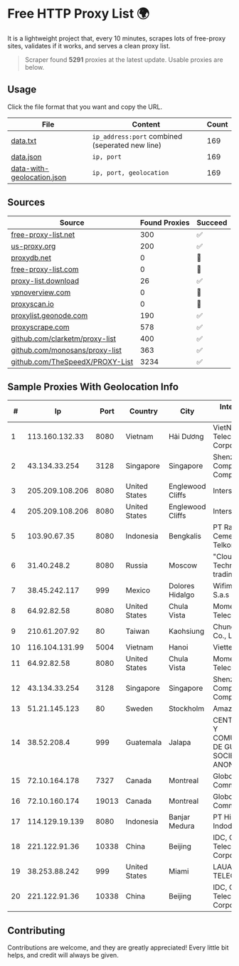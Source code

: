 
# Free HTTP Proxy List 🌍

It is a lightweight project that, every 10 minutes, scrapes lots of free-proxy sites, validates if it works, and serves a clean proxy list.


> Scraper found **5291** proxies at the latest update. Usable proxies are below.

## Usage

Click the file format that you want and copy the URL.


|File|Content|Count|
|----|-------|-----|
|[data.txt](https://raw.githubusercontent.com/themiralay/Proxy-List-World/master/data.txt)|`ip_address:port` combined (seperated new line)|169|
|[data.json](https://raw.githubusercontent.com/themiralay/Proxy-List-World/master/data.json)|`ip, port`|169|
|[data-with-geolocation.json](https://raw.githubusercontent.com/themiralay/Proxy-List-World/master/data-with-geolocation.json)|`ip, port, geolocation`|169|

## Sources

|Source|Found Proxies|Succeed|
|------|-------------|-------|
|[free-proxy-list.net](https://free-proxy-list.net)|300|✅|
|[us-proxy.org](https://www.us-proxy.org)|200|✅|
|[proxydb.net](http://proxydb.net)|0|🚫|
|[free-proxy-list.com](https://free-proxy-list.com/?page=&port=&type%5B%5D=http&type%5B%5D=https&up_time=0&search=Search)|0|🚫|
|[proxy-list.download](https://www.proxy-list.download/HTTP)|26|✅|
|[vpnoverview.com](https://vpnoverview.com/privacy/anonymous-browsing/free-proxy-servers)|0|🚫|
|[proxyscan.io](https://www.proxyscan.io)|0|🚫|
|[proxylist.geonode.com](https://proxylist.geonode.com/api/proxy-list?limit=300&page=1&sort_by=lastChecked&sort_type=desc&protocols=http,https)|190|✅|
|[proxyscrape.com](https://api.proxyscrape.com/v2/?request=displayproxies&protocol=http&timeout=10000&country=all&ssl=all&anonymity=all)|578|✅|
|[github.com/clarketm/proxy-list](https://raw.githubusercontent.com/clarketm/proxy-list/master/proxy-list-raw.txt)|400|✅|
|[github.com/monosans/proxy-list](https://raw.githubusercontent.com/monosans/proxy-list/main/proxies/http.txt)|363|✅|
|[github.com/TheSpeedX/PROXY-List](https://raw.githubusercontent.com/TheSpeedX/PROXY-List/master/http.txt)|3234|✅|


## Sample Proxies With Geolocation Info

|#|Ip|Port|Country|City|Internet Service Provider|
|-|--|----|-------|----|-------------------------|
|1|113.160.132.33|8080|Vietnam|Hải Dương|VietNam Post and Telecom Corporation|
|2|43.134.33.254|3128|Singapore|Singapore|Shenzhen Tencent Computer Systems Company Limited|
|3|205.209.108.206|8080|United States|Englewood Cliffs|Interserver, Inc|
|4|205.209.108.206|8080|United States|Englewood Cliffs|Interserver, Inc|
|5|103.90.67.35|8080|Indonesia|Bengkalis|PT Rajawali Bintang Cemerlang Telkomedia|
|6|31.40.248.2|8080|Russia|Moscow|"Cloud Technologies" LLC trading as Cloud.ru|
|7|38.45.242.117|999|Mexico|Dolores Hidalgo|Wifimax Connection S.a.s De C.V|
|8|64.92.82.58|8080|United States|Chula Vista|Momentum Telecom, Inc.|
|9|210.61.207.92|80|Taiwan|Kaohsiung|Chunghwa Telecom Co., Ltd.|
|10|116.104.131.99|5004|Vietnam|Hanoi|Viettel Corporation|
|11|64.92.82.58|8080|United States|Chula Vista|Momentum Telecom, Inc.|
|12|43.134.33.254|3128|Singapore|Singapore|Shenzhen Tencent Computer Systems Company Limited|
|13|51.21.145.123|80|Sweden|Stockholm|Amazon.com, Inc.|
|14|38.52.208.4|999|Guatemala|Jalapa|CENTRAL DE REDES Y COMUNICACIONES DE GUATEMALA, SOCIEDAD ANONIMA|
|15|72.10.164.178|7327|Canada|Montreal|GloboTech Communications|
|16|72.10.160.174|19013|Canada|Montreal|GloboTech Communications|
|17|114.129.19.139|8080|Indonesia|Banjar Medura|PT Hipernet Indodata|
|18|221.122.91.36|10338|China|Beijing|IDC, China Telecommunications Corporation|
|19|38.253.88.242|999|United States|Miami|LAUAM MEGARED TELECOM, S.R.L.|
|20|221.122.91.36|10338|China|Beijing|IDC, China Telecommunications Corporation|



## Contributing

Contributions are welcome, and they are greatly appreciated! Every
little bit helps, and credit will always be given.

